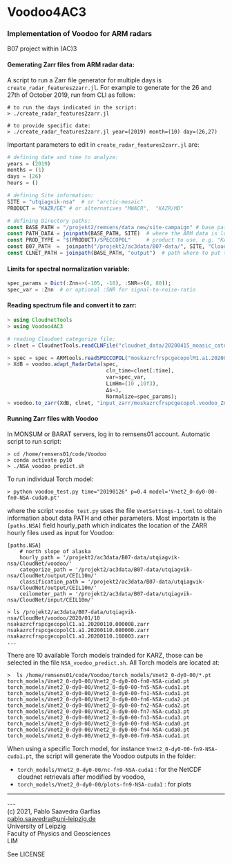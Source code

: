 # Voodoo4AC3
### Implementation of Voodoo for ARM radars
B07 project within (AC)3

#### Gemerating Zarr files from ARM radar data:
A script to run a Zarr file generator for multiple days is ```create_radar_features2zarr.jl```.
For example to generate for the 26 and 27th of October 2019, run from CLI as follow:
```
# to run the days indicated in the script:
> ./create_radar_features2zarr.jl

# to provide specific date:
> ./create_radar_features2zarr.jl year=(2019) month=(10) day=(26,27)
```
Important parameters to edit in ```create_radar_features2zarr.jl``` are:
```julia
# defining date and time to analyze:
years = (2019)
months = (1)
days = (26)
hours = ()

# defining Site information:
SITE = "utqiagvik-nsa"  # or "arctic-mosaic" 
PRODUCT = "KAZR/GE" # or alternatives "MWACR",  "KAZR/MD"

# defining Directory paths:
const BASE_PATH = "/projekt2/remsens/data_new/site-campaign" # base path for ARM data
const PATH_DATA = joinpath(BASE_PATH, SITE)  # where the ARM data is located. e.g. "LIM/remsens/utqiagvik-nsa/"
const PROD_TYPE = "$(PRODUCT)/SPECCOPOL"     # product to use, e.g. "KAZR/GE/SPECCOPOL" for General Mode spectrum
const B07_PATH  =  joinpath("/projekt2/ac3data/B07-data/", SITE, "CloudNet")  # path where Clodunet data is located
const CLNET_PATH = joinpath(BASE_PATH, "output")  # path where to put the ouputs.
```
#### Limits for spectral normalization variable:
```julia
spec_params = Dict(:Znn=>(-105, -10), :SNR=>(0, 80));
spec_var = :Znn  # or optional :SNR for signal-to-noise-ratio
```

#### Reading spectrum file and convert it to zarr:
```julia
> using CloudnetTools
> using Voodoo4AC3

# reading Cloudnet categorize file:
> clnet = CloudnetTools.readCLNFile("cloudnet_data/20200415_moasic_categorize.nc");

> spec = spec = ARMtools.readSPECCOPOL("moskazrcfrspcgecopolM1.a1.20200415.060005.nc");
> XdB = voodoo.adapt_RadarData(spec,
                                cln_time=clnet[:time],
                                var=spec_var,
                                LimHm=(10 ,10f3),
                                Δs=3,
                                Normalize=spec_params);
> voodoo.to_zarr(XdB, clnet, "input_zarr/moskazrcfrspcgecopol.voodoo_Znn.20200415.060005.zarr"; var=spec_var)
```



#### Running Zarr files with Voodoo
In MONSUM or BARAT servers, log in to remsens01 account.
Automatic script to run script:
```
> cd /home/remsens01/code/Voodoo
> conda activate py10
> ./NSA_voodoo_predict.sh
```
To run individual Torch model:
```
> python voodoo_test.py time="20190126" p=0.4 model='Vnet2_0-dy0-00-fn0-NSA-cuda0.pt'
```
where the script ```voodoo_test.py``` uses the file ```VnetSettings-1.toml``` to obtain information about data PATH and other parameters.
Most importatn is the ```[paths.NSA]``` field hourly_path which indicates the location of the ZARR hourly files used as input for Voodoo:
```
[paths.NSA]
    # north slope of alaska
    hourly_path = '/projekt2/ac3data/B07-data/utqiagvik-nsa/CloudNet/voodoo/'
    categorize_path = '/projekt2/ac3data/B07-data/utqiagvik-nsa/CloudNet/output/CEIL10m/'
    classification_path = '/projekt2/ac3data/B07-data/utqiagvik-nsa/CloudNet/output/CEIL10m/'
    ceilometer_path = '/projekt2/ac3data/B07-data/utqiagvik-nsa/CloudNet/input/CEIL10m/'

> ls /projekt2/ac3data/B07-data/utqiagvik-nsa/CloudNet/voodoo/2020/01/10
nsakazrcfrspcgecopolC1.a1.20200110.000008.zarr
nsakazrcfrspcgecopolC1.a1.20200110.080000.zarr
nsakazrcfrspcgecopolC1.a1.20200110.160003.zarr
...
```

There are 10 available Torch models trainded for KARZ, those can be selected in the file ```NSA_voodoo_predict.sh```. All Torch models are located at:
```
>  ls /home/remsens01/code/Voodoo/torch_models/Vnet2_0-dy0-00/*.pt
torch_models/Vnet2_0-dy0-00/Vnet2_0-dy0-00-fn0-NSA-cuda0.pt  torch_models/Vnet2_0-dy0-00/Vnet2_0-dy0-00-fn5-NSA-cuda1.pt
torch_models/Vnet2_0-dy0-00/Vnet2_0-dy0-00-fn1-NSA-cuda1.pt  torch_models/Vnet2_0-dy0-00/Vnet2_0-dy0-00-fn6-NSA-cuda2.pt
torch_models/Vnet2_0-dy0-00/Vnet2_0-dy0-00-fn2-NSA-cuda2.pt  torch_models/Vnet2_0-dy0-00/Vnet2_0-dy0-00-fn7-NSA-cuda3.pt
torch_models/Vnet2_0-dy0-00/Vnet2_0-dy0-00-fn3-NSA-cuda3.pt  torch_models/Vnet2_0-dy0-00/Vnet2_0-dy0-00-fn8-NSA-cuda0.pt
torch_models/Vnet2_0-dy0-00/Vnet2_0-dy0-00-fn4-NSA-cuda0.pt  torch_models/Vnet2_0-dy0-00/Vnet2_0-dy0-00-fn9-NSA-cuda1.pt
```
When using a specific Torch model, for instance ```Vnet2_0-dy0-00-fn9-NSA-cuda1.pt```, the script will generate the Voodoo outputs in the folder:
* ```torch_models/Vnet2_0-dy0-00/nc-fn9-NSA-cuda1```         : for the NetCDF cloudnet retrievals after modified by voodoo,
* ```torch_models/Vnet2_0-dy0-00/plots-fn9-NSA-cuda1```      : for plots

------

---<br>
(c) 2021, Pablo Saavedra Garfias<br>
pablo.saavedra@uni-leipzig.de <br>
University of Leipzig<br>
Faculty of Physics and Geosciences <br>
LIM <br>

See LICENSE
